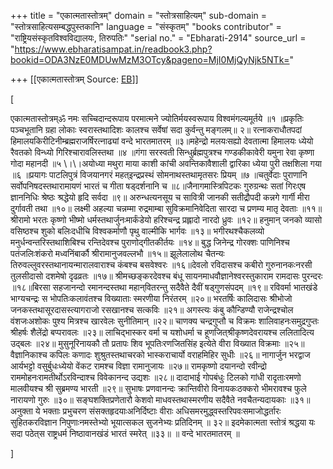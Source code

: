 +++
title = "एकात्मतास्तोत्रम्"
domain = "स्तोत्रसाहित्यम्"
sub-domain = "स्तोत्रसाहित्यसम्बद्धपुस्तकानि"
language = "संस्कृतम्"
"books contributor" = "राष्ट्रियसंस्कृतविश्वविद्यालयः, तिरुपतिः"
"serial no." = "Ebharati-2914"
source_url = "https://www.ebharatisampat.in/readbook3.php?bookid=ODA3NzE0MDUwMzM3OTcy&pageno=MjI0MjQyNjk5NTk="

+++
[[एकात्मतास्तोत्रम्	Source: [EB](https://www.ebharatisampat.in/readbook3.php?bookid=ODA3NzE0MDUwMzM3OTcy&pageno=MjI0MjQyNjk5NTk=)]]

\[



एकात्मतास्तोत्रम्ॐ नमः सच्चिदान्दरूपाय परमात्मने ज्योतिर्मयस्वरूपाय विश्वमंगल्यमूर्तये ॥१ ॥प्रकृतिः पञ्चभूतानि ग्रहा लोकाः स्वरास्तथादिशः कालश्च सर्वेषां सदा कुर्वन्तु मङ्गलम्॥ २॥ रत्नाकराधौतपदां हिमालयकिरीटिनीम्ब्रह्मराजर्षिरत्नाढ्यां वन्दे भारतमातरम् ॥३॥महेन्द्रो मलयःसह्यो देवतात्मा हिमालयः ध्येयो रैवतको विन्ध्यो गिरिश्चारावलिस्तथा ॥४ ॥गंगा सरस्वती सिन्धुर्ब्रह्मपुत्रश्च गण्डकीकावेरी यमुना रेवा कृष्णा गोदा महानदी ॥५ \।\।अयोध्या मथुरा माया काशी कांची अवन्तिकावैशाली द्वारिका ध्येया पुरी तक्षशिला गया ॥६ ॥प्रयागः पाटलिपुत्रं विजयानगरं महत्इन्द्रप्रस्थं सोमनाथस्तथामृतसरः प्रियम् ॥७ ॥चतुर्वेदाः पुराणानि सर्वोपनिषदस्तथारामायणं भारतं च गीता षड्दर्शनानि च ॥८॥जैनागमास्त्रिपिटकः गुरुग्रन्थः सतां गिरःएष ज्ञाननिधिः श्रेष्ठः श्रद्धेयो हृदि सर्वदा ॥९॥ अरुन्धत्यनसूय च सावित्री जानकी सतीद्रौपदी कन्नगे गार्गी मीरा दुर्गावती तथा ॥१०॥ लक्ष्मी अहल्या चन्नम्मा रुद्रमाम्बा सुविक्रमानिवेदिता सारदा च प्रणम्य मातृ देवताः ॥११॥ श्रीरामो भरतः कृष्णो भीष्मो धर्मस्तथार्जुनःमार्कंडेयो हरिश्चन्द्र प्रह्लादो नारदो ध्रुवः ॥१२॥ हनुमान्‌ जनको व्यासो वसिष्ठश्च शुको बलिःदधीचि विश्वकर्माणौ पृथु वाल्मीकि भार्गवः ॥१३॥ भगीरथश्चैकलव्यो मनुर्धन्वन्तरिस्तथाशिबिश्च रन्तिदेवश्च पुराणोद्गीतकीर्तयः ॥१४॥ बुद्ध जिनेन्द्र गोरक्शः पाणिनिश्च पतंजलिःशंकरो मध्वनिंबार्कौ श्रीरामानुजवल्लभौ ॥१५॥ झूलेलालोथ चैतन्यः तिरुवल्लुवरस्तथानायन्मारालवाराश्च कंबश्च बसवेश्वरः ॥१६॥देवलो रविदासश्च कबीरो गुरुनानकःनरसी तुलसीदासो दशमेषो दृढव्रतः ॥१७॥ श्रीमच्छङ्करदेवश्च बंधू सायनमाधवौज्ञानेश्वरस्तुकाराम रामदासः पुरन्दरः ॥१८॥बिरसा सहजानन्दो रमानन्दस्तथा महान्‌वितरन्तु सदैवैते दैवीं षड्गुणसंपदम्‌ ॥१९॥ रविवर्मा भातखंडे भाग्यचन्द्रः स भोपतिःकलावंतश्च विख्याताः स्मरणीया निरंतरम्‌ ॥२०॥ भरतर्षिः कालिदासः श्रीभोजो जनकस्तथासूरदासस्त्यागराजो रसखानश्च सत्कविः ॥२१॥ अगस्त्यः कंबु कौन्डिण्यौ राजेन्द्रश्चोल वंशजःअशोकः पुश्य मित्रश्च खारवेलः सुनीतिमान्‌ ॥२२॥ चाणक्य चन्द्रगुप्तौ च विक्रमः शालिवाहनःसमुद्रगुप्तः श्रीहर्षः शैलेंद्रो बप्परावलः ॥२३॥ लाचिद्भास्कर वर्मा च यशोधर्मा च हूणजित्‌श्रीकृष्णदेवरायश्च ललितादित्य उद्बलः ॥२४॥ मुसुनूरिनायकौ तौ प्रतापः शिव भूपतिःरणजितसिंह इत्येते वीरा विख्यात विक्रमाः ॥२५॥ वैज्ञानिकाश्च कपिलः कणादः शुश्रुतस्तथाचरको भास्कराचार्यो वराहमिहिर सुधीः ॥२६॥ नागार्जुन भरद्वाज आर्यभट्टो वसुर्बुधःध्येयो वेंकट रामश्च विज्ञा रामानुजायः ॥२७॥ रामकृष्णो दयानन्दो रवीन्द्रो राममोहनःरामतीर्थोऽरविन्दाश्च विवेकानन्द उद्यशः ॥२८॥ दादाभाई गोपबंधुः टिलको गांधी रादृताःरमणो मालवीयश्च श्री सुब्रमण्य भारती ॥२९॥ सुभाषः प्रणवानन्दः क्रान्तिवीरो विनायकःठक्करो भीमरावश्च फुले नारायणो गुरुः ॥३०॥ सङ्घशक्तिप्रणेतारौ केशवो माधवस्तथास्मरणीय सदैवैते नवचैतन्यदायकाः ॥३१॥ अनुक्ता ये भक्ताः प्रभुचरण संसक्तहृदयाःअनिर्दिष्टाः वीराः अधिसमरमुद्ध्वस्तरिपवःसमाजोद्धर्तारः सुहितकरविज्ञान निपुणाःनमस्तेभ्यो भूयात्सकल सुजनेभ्यः प्रतिदिनम्‌ ॥ ३२॥ इदमेकात्मता स्तोत्रं श्रद्धया यः सदा पठेत्‌स राष्ट्रधर्म निष्ठावानखंडं भारतं स्मरेत्‌ ॥३३॥ ॥ वन्दे भारतमातरम् ॥


\]
